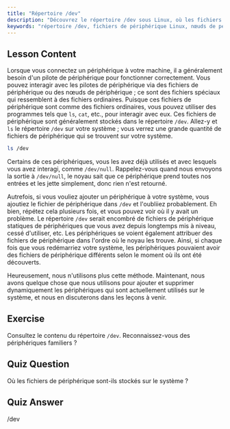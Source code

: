 ```yaml
---
title: "Répertoire /dev"
description: "Découvrez le répertoire /dev sous Linux, où les fichiers de périphérique sont stockés. Comprenez les nœuds de périphérique et comment interagir avec eux. Explorez /dev avec ls. Guide pour débutants Linux."
keywords: "répertoire /dev, fichiers de périphérique Linux, nœuds de périphérique, tutoriel Linux, ls /dev, débutant Linux, guide Linux"
---
```


## Lesson Content

Lorsque vous connectez un périphérique à votre machine, il a généralement besoin d'un pilote de périphérique pour fonctionner correctement. Vous pouvez interagir avec les pilotes de périphérique via des fichiers de périphérique ou des nœuds de périphérique ; ce sont des fichiers spéciaux qui ressemblent à des fichiers ordinaires. Puisque ces fichiers de périphérique sont comme des fichiers ordinaires, vous pouvez utiliser des programmes tels que `ls`, `cat`, etc., pour interagir avec eux. Ces fichiers de périphérique sont généralement stockés dans le répertoire `/dev`. Allez-y et `ls` le répertoire `/dev` sur votre système ; vous verrez une grande quantité de fichiers de périphérique qui se trouvent sur votre système.

```bash
ls /dev
```

Certains de ces périphériques, vous les avez déjà utilisés et avec lesquels vous avez interagi, comme `/dev/null`. Rappelez-vous quand nous envoyons la sortie à `/dev/null`, le noyau sait que ce périphérique prend toutes nos entrées et les jette simplement, donc rien n'est retourné.

Autrefois, si vous vouliez ajouter un périphérique à votre système, vous ajoutiez le fichier de périphérique dans `/dev` et l'oubliiez probablement. Eh bien, répétez cela plusieurs fois, et vous pouvez voir où il y avait un problème. Le répertoire `/dev` serait encombré de fichiers de périphérique statiques de périphériques que vous avez depuis longtemps mis à niveau, cessé d'utiliser, etc. Les périphériques se voient également attribuer des fichiers de périphérique dans l'ordre où le noyau les trouve. Ainsi, si chaque fois que vous redémarriez votre système, les périphériques pouvaient avoir des fichiers de périphérique différents selon le moment où ils ont été découverts.

Heureusement, nous n'utilisons plus cette méthode. Maintenant, nous avons quelque chose que nous utilisons pour ajouter et supprimer dynamiquement les périphériques qui sont actuellement utilisés sur le système, et nous en discuterons dans les leçons à venir.

## Exercise

Consultez le contenu du répertoire `/dev`. Reconnaissez-vous des périphériques familiers ?

## Quiz Question

Où les fichiers de périphérique sont-ils stockés sur le système ?

## Quiz Answer

/dev
